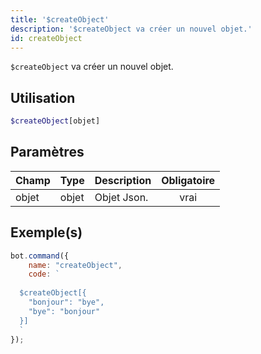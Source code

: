 ```yaml
---
title: '$createObject'
description: '$createObject va créer un nouvel objet.'
id: createObject
---
```


`$createObject` va créer un nouvel objet.

## Utilisation

```php
$createObject[objet]
```

## Paramètres

| Champ | Type  | Description | Obligatoire |
| ----- | ----- | ----------- |:-----------:|
| objet | objet | Objet Json. |    vrai     |

## Exemple(s)

```javascript
bot.command({
    name: "createObject",
    code: `
  
  $createObject[{
    "bonjour": "bye",
    "bye": "bonjour"
  }]
  `
});
```
